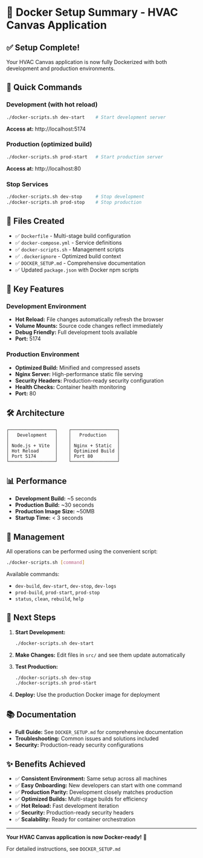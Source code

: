 # 🐳 Docker Setup Summary - HVAC Canvas Application

## ✅ Setup Complete!

Your HVAC Canvas application is now fully Dockerized with both development and production environments.

## 🚀 Quick Commands

### Development (with hot reload)
```bash
./docker-scripts.sh dev-start    # Start development server
```
**Access at:** http://localhost:5174

### Production (optimized build)
```bash
./docker-scripts.sh prod-start   # Start production server
```
**Access at:** http://localhost:80

### Stop Services
```bash
./docker-scripts.sh dev-stop     # Stop development
./docker-scripts.sh prod-stop    # Stop production
```

## 📁 Files Created

- ✅ `Dockerfile` - Multi-stage build configuration
- ✅ `docker-compose.yml` - Service definitions
- ✅ `docker-scripts.sh` - Management scripts
- ✅ `.dockerignore` - Optimized build context
- ✅ `DOCKER_SETUP.md` - Comprehensive documentation
- ✅ Updated `package.json` with Docker npm scripts

## 🎯 Key Features

### Development Environment
- **Hot Reload:** File changes automatically refresh the browser
- **Volume Mounts:** Source code changes reflect immediately
- **Debug Friendly:** Full development tools available
- **Port:** 5174

### Production Environment
- **Optimized Build:** Minified and compressed assets
- **Nginx Server:** High-performance static file serving
- **Security Headers:** Production-ready security configuration
- **Health Checks:** Container health monitoring
- **Port:** 80

## 🛠️ Architecture

```
┌─────────────────┐    ┌─────────────────┐
│   Development   │    │   Production    │
│                 │    │                 │
│ Node.js + Vite  │    │ Nginx + Static  │
│ Hot Reload      │    │ Optimized Build │
│ Port 5174       │    │ Port 80         │
└─────────────────┘    └─────────────────┘
```

## 📊 Performance

- **Development Build:** ~5 seconds
- **Production Build:** ~30 seconds
- **Production Image Size:** ~50MB
- **Startup Time:** < 3 seconds

## 🔧 Management

All operations can be performed using the convenient script:

```bash
./docker-scripts.sh [command]
```

Available commands:
- `dev-build`, `dev-start`, `dev-stop`, `dev-logs`
- `prod-build`, `prod-start`, `prod-stop`
- `status`, `clean`, `rebuild`, `help`

## 📝 Next Steps

1. **Start Development:**
   ```bash
   ./docker-scripts.sh dev-start
   ```

2. **Make Changes:** Edit files in `src/` and see them update automatically

3. **Test Production:**
   ```bash
   ./docker-scripts.sh dev-stop
   ./docker-scripts.sh prod-start
   ```

4. **Deploy:** Use the production Docker image for deployment

## 📚 Documentation

- **Full Guide:** See `DOCKER_SETUP.md` for comprehensive documentation
- **Troubleshooting:** Common issues and solutions included
- **Security:** Production-ready security configurations

## ✨ Benefits Achieved

- ✅ **Consistent Environment:** Same setup across all machines
- ✅ **Easy Onboarding:** New developers can start with one command
- ✅ **Production Parity:** Development closely matches production
- ✅ **Optimized Builds:** Multi-stage builds for efficiency
- ✅ **Hot Reload:** Fast development iteration
- ✅ **Security:** Production-ready security headers
- ✅ **Scalability:** Ready for container orchestration

---

**Your HVAC Canvas application is now Docker-ready!** 🎉

For detailed instructions, see `DOCKER_SETUP.md`
